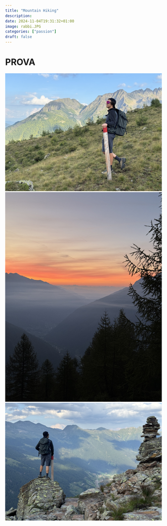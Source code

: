 ```yaml
---
title: "Mountain Hiking"
description: 
date: 2024-11-04T19:31:32+01:00
image: rabbi.JPG
categories: ["passion"]
draft: false
---
```


# PROVA
![](sfondo.JPG)
![](alba.JPG)
![](rabb.JPG)